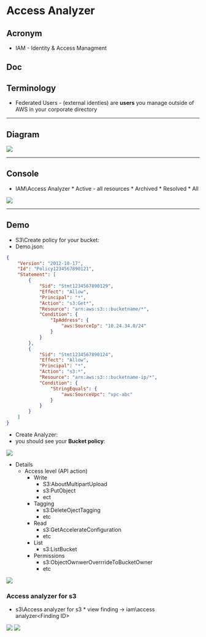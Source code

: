 # Access Analyzer

## Acronym
* IAM - Identity & Access Managment

## Doc

## Terminology
* Federated Users - (external identies) are **users** you manage outside of AWS in your corporate directory

---

## Diagram
[<img src="https://i.imgur.com/lPS9UC0.png">](https://i.imgur.com/lPS9UC0.png)

---

## Console
* IAM\Access Analyzer
        * Active - all resources
        * Archived
        * Resolved
        * All
        
[<img src="https://i.imgur.com/Jrgeyf3.png">](https://i.imgur.com/Jrgeyf3.png)        

---

## Demo
* S3\Create policy for your bucket:
* Demo.json:
````json
{
    "Version": "2012-10-17",
    "Id": "Policy1234567890121",
    "Statement": [
        {
            "Sid": "Stmt1234567890129",
            "Effect": "Allow",
            "Principal": "*",
            "Action": "s3:Get*",
            "Resource": "arn:aws:s3:::bucketname/*",
            "Condition": {
                "IpAddress": {
                    "aws:SourceIp": "10.24.34.0/24"
                }
            }
        },
        {
            "Sid": "Stmt1234567890124",
            "Effect": "Allow",
            "Principal": "*",
            "Action": "s3:*",
            "Resource": "arn:aws:s3:::bucketname-ip/*",
            "Condition": {
                "StringEquals": {
                    "aws:SourceVpc": "vpc-abc"
                }
            }
        }
    ]
}
````

* Create Analyzer:
* you should see your **Bucket policy**:

[<img src="https://i.imgur.com/QIYAfta.png">](https://i.imgur.com/QIYAfta.png)

* Details
    * Access level (API action)
      * Write
        * S3:AboutMultipartUpload
        * s3:PutObject
        * ect
      * Tagging
        * s3:DeleteOjectTagging
        * etc
      * Read
        * s3:GetAccelerateConfiguration
        * etc
      * List
        * s3:ListBucket
      * Permissions
        * s3:ObjectOwnwerOverrrideToBucketOwner
        * etc
        
[<img src="https://i.imgur.com/itKlT3u.png">](https://i.imgur.com/itKlT3u.png)

### Access analyzer for s3
* s3\Access analyzer for s3
       * view finding -> iam\access analyzer\<Finding ID>

[<img src="https://i.imgur.com/8pI822K.png">](https://i.imgur.com/8pI822K.png)
[<img src="https://i.imgur.com/WifA1Pp.png">](https://i.imgur.com/WifA1Pp.png)
